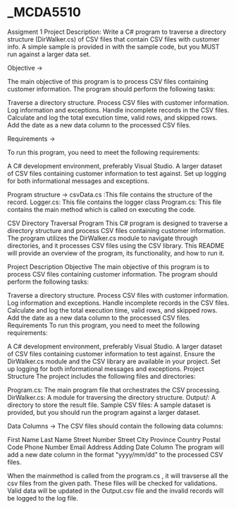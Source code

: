 # \_MCDA5510

Assigment 1
Project Description:
Write a C# program to traverse a directory structure (DirWalker.cs) of CSV files
that contain CSV files with customer info. A simple sample is provided in with the
sample code, but you MUST run against a larger data set.

Objective ->

The main objective of this program is to process CSV files containing customer information. The program should perform the following tasks:

Traverse a directory structure.
Process CSV files with customer information.
Log information and exceptions.
Handle incomplete records in the CSV files.
Calculate and log the total execution time, valid rows, and skipped rows.
Add the date as a new data column to the processed CSV files.

Requirements ->

To run this program, you need to meet the following requirements:

A C# development environment, preferably Visual Studio.
A larger dataset of CSV files containing customer information to test against.
Set up logging for both informational messages and exceptions.

Program structure ->
csvData.cs :This file contains the structure of the record.
Logger.cs: This file contains the logger class
Program.cs: This file contains the main method which is called on executing the code.

CSV Directory Traversal Program
This C# program is designed to traverse a directory structure and process CSV files containing customer information. The program utilizes the DirWalker.cs module to navigate through directories, and it processes CSV files using the CSV library. This README will provide an overview of the program, its functionality, and how to run it.

Project Description
Objective
The main objective of this program is to process CSV files containing customer information. The program should perform the following tasks:

Traverse a directory structure.
Process CSV files with customer information.
Log information and exceptions.
Handle incomplete records in the CSV files.
Calculate and log the total execution time, valid rows, and skipped rows.
Add the date as a new data column to the processed CSV files.
Requirements
To run this program, you need to meet the following requirements:

A C# development environment, preferably Visual Studio.
A larger dataset of CSV files containing customer information to test against.
Ensure the DirWalker.cs module and the CSV library are available in your project.
Set up logging for both informational messages and exceptions.
Project Structure
The project includes the following files and directories:

Program.cs: The main program file that orchestrates the CSV processing.
DirWalker.cs: A module for traversing the directory structure.
Output/: A directory to store the result file.
Sample CSV files: A sample dataset is provided, but you should run the program against a larger dataset.

Data Columns ->
The CSV files should contain the following data columns:

First Name
Last Name
Street Number
Street
City
Province
Country
Postal Code
Phone Number
Email Address
Adding Date Column
The program will add a new date column in the format "yyyy/mm/dd" to the processed CSV files.

When the mainmethod is called from the program.cs , it will travserse all the csv files from the given path. These files will be checked for validations. Valid data will be updated in the Output.csv file and the invalid records will be logged to the log file.
